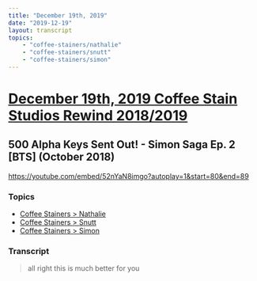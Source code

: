 ```yaml
---
title: "December 19th, 2019"
date: "2019-12-19"
layout: transcript
topics: 
    - "coffee-stainers/nathalie"
    - "coffee-stainers/snutt"
    - "coffee-stainers/simon"
---
```

# [December 19th, 2019 Coffee Stain Studios Rewind 2018/2019](../2019-12-19.md)
## 500 Alpha Keys Sent Out! - Simon Saga Ep. 2 [BTS] (October 2018)
https://youtube.com/embed/52nYaN8imgo?autoplay=1&start=80&end=89
### Topics
* [Coffee Stainers > Nathalie](../topics/coffee-stainers/nathalie.md)
* [Coffee Stainers > Snutt](../topics/coffee-stainers/snutt.md)
* [Coffee Stainers > Simon](../topics/coffee-stainers/simon.md)

### Transcript

> all right this is much better for you
